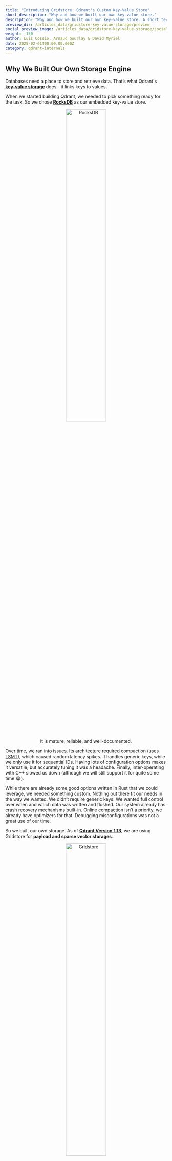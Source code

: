 ```yaml
---
title: "Introducing Gridstore: Qdrant's Custom Key-Value Store"
short_description: "Why and how we built our own key-value store."
description: "Why and how we built our own key-value store. A short technical report on our procedure and results."
preview_dir: /articles_data/gridstore-key-value-storage/preview
social_preview_image: /articles_data/gridstore-key-value-storage/social_preview.png
weight: -150
author: Luis Cossio, Arnaud Gourlay & David Myriel
date: 2025-02-01T00:00:00.000Z
category: qdrant-internals
---
```


## Why We Built Our Own Storage Engine

Databases need a place to store and retrieve data. That’s what Qdrant's [**key-value storage**](https://en.wikipedia.org/wiki/Key–value_database) does—it links keys to values.

When we started building Qdrant, we needed to pick something ready for the task. So we chose [**RocksDB**](https://rocksdb.org) as our embedded key-value store.
<div style="text-align: center;">
  <img src="/articles_data/gridstore-key-value-storage/rocksdb.jpg" alt="RocksDB" style="width: 50%;">
  <p>It is mature, reliable, and well-documented.</p>
</div>

Over time, we ran into issues. Its architecture required compaction (uses [LSMT](https://en.wikipedia.org/wiki/Log-structured_merge-tree)), which caused random latency spikes. It handles generic keys, while we only use it for sequential IDs. Having lots of configuration options makes it versatile, but accurately tuning it was a headache. Finally, inter-operating with C++ slowed us down (although we will still support it for quite some time 😭).

While there are already some good options written in Rust that we could leverage, we needed something custom. Nothing out there fit our needs in the way we wanted. We didn’t require generic keys. We wanted full control over when and which data was written and flushed. Our system already has crash recovery mechanisms built-in. Online compaction isn’t a priority, we already have optimizers for that. Debugging misconfigurations was not a great use of our time.

So we built our own storage. As of [**Qdrant Version 1.13**](/blog/qdrant-1.13.x/), we are using Gridstore for **payload and sparse vector storages**. 
<div style="text-align: center;">
  <img src="/articles_data/gridstore-key-value-storage/gridstore.png" alt="Gridstore" style="width: 50%;">
  <p>Simple, efficient, and designed just for Qdrant.</p>
</div>

#### In this article, you’ll learn about:
- **How Gridstore works** – a deep dive into its architecture and mechanics.
- **Why we built it this way** – the key design decisions that shaped it.
- **Rigorous testing** – how we ensured the new storage is production-ready.
- **Performance benchmarks** – official metrics that demonstrate its efficiency.

**Our first challenge?** Figuring out the best way to handle sequential keys and variable-sized data.

## Gridstore Architecture: Three Main Components
![gridstore](/articles_data/gridstore-key-value-storage/gridstore-2.png)

Gridstore’s architecture is built around three key components that enable fast lookups and efficient space management:
| Component                  | Description                                                                                   |
|----------------------------|-----------------------------------------------------------------------------------------------|
| The Data Layer                 | Stores values in fixed-sized blocks and retrieves them using a pointer-based lookup system.    |
| The Mask Layer                 | Uses a bitmask to track which blocks are in use and which are available.                      |
| The Gaps Layer | Manages block availability at a higher level, allowing for quick space allocation.            |

### 1. The Data Layer for Fast Retrieval
At the core of Gridstore is **The Data Layer**, which is designed to store and retrieve values quickly based on their keys. This layer allows us to do efficient reads and lets us store variable-sized data. The main two components of this layer are the **tracker** and the **data grid**.

Since internal IDs are always sequential integers (0, 1, 2, 3, 4, ...), the tracker is an array of pointers, where each pointer tells the system exactly where a value starts and how long it is. 

{{< figure src="/articles_data/gridstore-key-value-storage/data-layer.png" alt="The Data Layer" caption="The Data Layer uses an array of pointers to quickly retrieve data." >}}

This makes lookups incredibly fast. For example, finding key 3 is just a matter of jumping to the third position in the tracker, and follow the pointer to find the value in the data grid. 

However, because values are of variable size, the data itself is stored separately in a grid of fixed-sized blocks, which are grouped into larger page files. The fixed size of each block is usually 128 bytes. When inserting a value, Gridstore allocates one or more consecutive blocks to store it, ensuring that each block only holds data from a single value.

### 2. The Mask Layer to Reuse Space
**The Mask Layer** helps Gridstore handle updates and deletions without the need for expensive data compaction. Instead of maintaining complex metadata for each block, Gridstore tracks usage with a bitmask, where each bit represents a block, with 1 for used, 0 for free.  

{{< figure src="/articles_data/gridstore-key-value-storage/bitmask-region.png" alt="The Mask Layer" caption="The bitmask efficiently tracks block usage." >}}

This makes it easy to determine where new values can be written. When a value is removed, it gets soft-deleted at its pointer, and the corresponding blocks in the bitmask are marked as available. Similarly, when updating a value, the new version is written elsewhere, and the old blocks are freed at the bitmask.

This approach ensures that Gridstore doesn’t waste space. As the storage grows, however, scanning for available blocks in the entire bitmask can become computationally expensive.

### 3. The Gaps Layer for Effective Updates
To further optimize update handling, Gridstore introduces **The Gaps Layer**, which provides a higher-level view of block availability. 

Instead of scanning the entire bitmask, Gridstore splits the bitmask into regions and keeps track of the largest contiguous free space within each region, known as a **Region Gap**. By also storing the leading and trailing gaps of each region, the system can efficiently combine multiple regions when needed for storing large values.

{{< figure src="/articles_data/gridstore-key-value-storage/architecture.png" alt="The Gaps Layer" caption="Complete architecture with the Gaps Layer." >}}

This layered approach allows Gridstore to locate available space quickly, scaling down the work required for scans while keeping memory overhead minimal. With this system, finding storage space for new values requires scanning only a tiny fraction of the total metadata, making updates and insertions highly efficient, even in large segments.

Given the default configuration, the gaps layer is scoped out in a millionth fraction of the actual storage size. This means that for each 1GB of data, the gaps layer only requires to scan 6KB of metadata. With this mechanism, the other operations can be computed in virtually constant-time complexity.

## Gridstore in Production: Maintaining Data Integrity 
![gridstore](/articles_data/gridstore-key-value-storage/gridstore-1.png)

Gridstore’s architecture introduces multiple interdependent structures that must remain in sync to ensure data integrity:
- **The Data Layer** holds the data and associates each key with its location in storage, including page ID, block offset, and the size of its value.
- **The Mask Layer** keeps track of which blocks are occupied and which are free.
- **The Gaps Layer** provides an indexed view of free blocks for efficient space allocation.

Every time a new value is inserted or an existing value is updated, all these components need to be modified in a coordinated way.

### When Things Break in Real Life
Real-world systems don’t operate in a vacuum. Failures happen: software bugs cause unexpected crashes, memory exhaustion forces processes to terminate, disks fail to persist data reliably, and power losses can interrupt operations at any moment. 

*The critical question is: what happens if a failure occurs while updating these structures?*

If one component is updated but another isn’t, the entire system could become inconsistent. Worse, if an operation is only partially written to disk, it could lead to orphaned data, unusable space, or even data corruption.

### Stability Through Idempotency: Recovering With WAL
To guard against these risks, Qdrant relies on a [**Write-Ahead Log (WAL)**](/documentation/concepts/storage/). Before committing an operation, Qdrant ensures that it is at least recorded in the WAL. If a crash happens before all updates are flushed, the system can safely replay operations from the log. 

This recovery mechanism introduces another essential property: [**idempotence**](https://en.wikipedia.org/wiki/Idempotence). 

The storage system must be designed so that reapplying the same operation after a failure leads to the same final state as if the operation had been applied just once.

### The Grand Solution: Lazy Updates
To achieve this, **Gridstore completes updates lazily**, prioritizing the most critical part of the write: the data itself. 
|                                                                                                                |
|-----------------------------------------------------------------------------------------------------------------------------|
| 👉 Instead of immediately updating all metadata structures, it writes the new value first while keeping lightweight pending changes in a buffer. |
| 👉 The system only finalizes these updates when explicitly requested, ensuring that a crash never results in marking data as deleted before the update has been safely persisted. |
| 👉 In the worst-case scenario, Gridstore may need to write the same data twice, leading to a minor space overhead, but it will never corrupt the storage by overwriting valid data. |

## How We Tested the Final Product 
![gridstore](/articles_data/gridstore-key-value-storage/gridstore-3.png)

### First... Model Testing 

Gridstore can be tested efficiently using model testing, which compares its behavior to a simple in-memory hash map. Since Gridstore should function like a persisted hash map, this method quickly detects inconsistencies.

The process is straightforward:
1. Initialize a Gridstore instance and an empty hash map.
2. Run random operations (put, delete, update) on both.
3. Verify that results match after each operation.
4. Compare all keys and values to ensure consistency.

This approach provides high test coverage, exposing issues like incorrect persistence or faulty deletions. Running large-scale model tests ensures Gridstore remains reliable in real-world use.

Here is a naive way to generate operations in Rust.

```rust

enum Operation {
    Put(PointOffset, Payload),
    Delete(PointOffset),
    Update(PointOffset, Payload),
}

impl Operation {
    fn random(rng: &mut impl Rng, max_point_offset: u32) -> Self {
        let point_offset = rng.random_range(0..=max_point_offset);
        let operation = rng.gen_range(0..3);
        match operation {
            0 => {
                let size_factor = rng.random_range(1..10);
                let payload = random_payload(rng, size_factor);
                Operation::Put(point_offset, payload)
            }
            1 => Operation::Delete(point_offset),
            2 => {
                let size_factor = rng.random_range(1..10);
                let payload = random_payload(rng, size_factor);
                Operation::Update(point_offset, payload)
            }
            _ => unreachable!(),
        }
    }
}
```
Model testing is a high-value way to catch bugs, especially when your system mimics a well-defined component like a hash map. If your component behaves the same as another one, using model testing brings a lot of value for a bit of effort.

We could have tested against RocksDB, but simplicity matters more. A simple hash map lets us run massive test sequences quickly, exposing issues faster.

For even sharper debugging, Property-Based Testing adds automated test generation and shrinking. It pinpoints failures with minimalized test cases, making bug hunting faster and more effective.

### Crash Testing: Can Gridstore Handle the Pressure?

Designing for crash resilience is one thing, and proving it works under stress is another. To push Qdrant’s data integrity to the limit, we built [**Crasher**](https://github.com/qdrant/crasher), a test bench that brutally kills and restarts Qdrant while it handles a heavy update workload.

Crasher runs a loop that continuously writes data, then randomly crashes Qdrant. On each restart, Qdrant replays its [**Write-Ahead Log (WAL)**](/documentation/concepts/storage/), and we verify if data integrity holds. Possible anomalies include:
- Missing data (points, vectors, or payloads)
- Corrupt payload values

This aggressive yet simple approach has uncovered real-world issues when run for extended periods. While we also use chaos testing for distributed setups, Crasher excels at fast, repeatable failure testing in a local environment.

## Testing Gridstore Performance: Benchmarks
![gridstore](/articles_data/gridstore-key-value-storage/gridstore-4.png)

To measure the impact of our new storage engine, we used [**Bustle, a key-value storage benchmarking framework**](https://github.com/jonhoo/bustle), to compare Gridstore against RocksDB. We tested three workloads:

| Workload Type                | Operation Distribution            |
|------------------------------|-----------------------------------|
| Read-heavy                   | 95% reads                         |
| Insert-heavy                 | 80% inserts                       |
| Update-heavy                 | 50% updates  

#### The results speak for themselves:

Average latency for all kinds of workloads is lower across the board, particularly for inserts. 

![image.png](/articles_data/gridstore-key-value-storage/1.png)

This shows a clear boost in performance. As we can see, the investment in Gridstore is paying off.

### End-to-End Benchmarking

Now, let’s test the impact on a real Qdrant instance. So far, we’ve only integrated Gridstore for [**payloads**](/documentation/concepts/payload/) and [**sparse vectors**](/documentation/concepts/vectors/#sparse-vectors), but even this partial switch should show noticeable improvements.

For benchmarking, we used our in-house [**bfb tool**](https://github.com/qdrant/bfb) to generate a workload. Our configuration:

```json
bfb -n 2000000 --max-id 1000000 \
    --sparse-vectors 0.02 \
    --set-payload \
    --on-disk-payload \
    --dim 1 \
    --sparse-dim 5000 \
    --bool-payloads \
    --keywords 100 \
    --float-payloads true \
    --int-payloads 100000 \
    --text-payloads \
    --text-payload-length 512 \
    --skip-field-indices \
    --jsonl-updates ./rps.jsonl
```
This benchmark upserts 1 million points twice. Each point has: 
- A medium to large payload
- A tiny dense vector (dense vectors use a different storage type)
- A sparse vector

---------------------------
#### Additional configuration:

1. The test we conducted updated payload data separately in another request. 

2. There were no payload indices, which ensured we measured pure ingestion speed.

3. Finally, we gathered request latency metrics for analysis.

---------------------------

We ran this against Qdrant 1.12.6, toggling between the old and new storage backends. 

### Final Result 

Data ingestion is **twice as fast and with a smoother throughput** — a massive win! 😍

![image.png](/articles_data/gridstore-key-value-storage/2.png)

We optimized for speed, and it paid off—but what about storage size?
- Gridstore: 2333MB
- RocksDB: 2319MB

Strictly speaking, RocksDB is slightly smaller, but the difference is negligible compared to the 2x faster ingestion and more stable throughput. A small trade-off for a big performance gain! 

## Trying Out Gridstore

- test payload

- test sparse

- TODO: mention that Gridstore has not been released as a standalone crate because it is tightly integrated with Qdrant, and it has not reached a stable API yet. We might do it later as a contribution to the Rust community.
